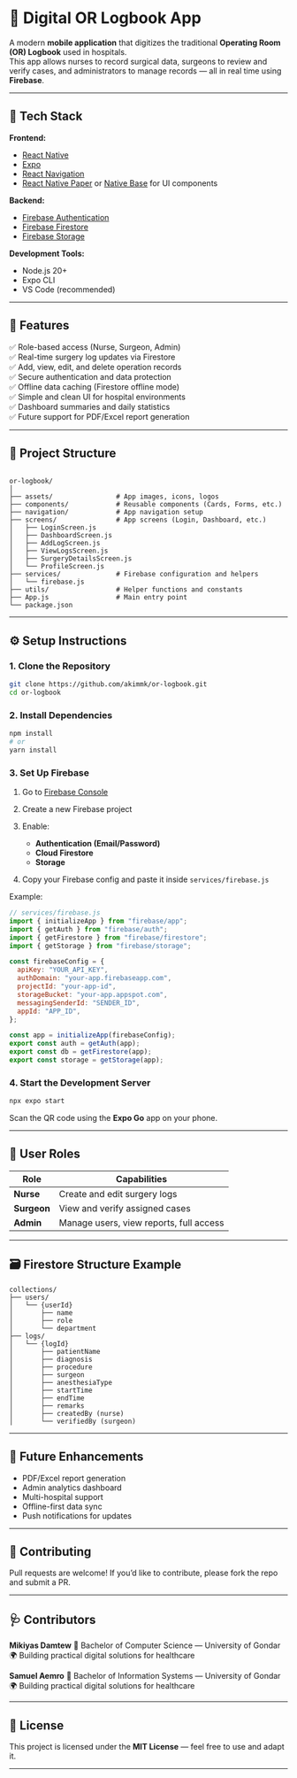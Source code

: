 # 🏥 Digital OR Logbook App

A modern **mobile application** that digitizes the traditional **Operating Room (OR) Logbook** used in hospitals.  
This app allows nurses to record surgical data, surgeons to review and verify cases, and administrators to manage records — all in real time using **Firebase**.

---

## 📱 Tech Stack

**Frontend:**
- [React Native](https://reactnative.dev/)
- [Expo](https://expo.dev/)
- [React Navigation](https://reactnavigation.org/)
- [React Native Paper](https://callstack.github.io/react-native-paper/) or [Native Base](https://nativebase.io/) for UI components

**Backend:**
- [Firebase Authentication](https://firebase.google.com/docs/auth)
- [Firebase Firestore](https://firebase.google.com/docs/firestore)
- [Firebase Storage](https://firebase.google.com/docs/storage)

**Development Tools:**
- Node.js 20+
- Expo CLI
- VS Code (recommended)

---

## 🧩 Features

✅ Role-based access (Nurse, Surgeon, Admin)  
✅ Real-time surgery log updates via Firestore  
✅ Add, view, edit, and delete operation records  
✅ Secure authentication and data protection  
✅ Offline data caching (Firestore offline mode)  
✅ Simple and clean UI for hospital environments  
✅ Dashboard summaries and daily statistics  
✅ Future support for PDF/Excel report generation  

---

## 🧱 Project Structure

```

or-logbook/
│
├── assets/                # App images, icons, logos
├── components/            # Reusable components (Cards, Forms, etc.)
├── navigation/            # App navigation setup
├── screens/               # App screens (Login, Dashboard, etc.)
│   ├── LoginScreen.js
│   ├── DashboardScreen.js
│   ├── AddLogScreen.js
│   ├── ViewLogsScreen.js
│   ├── SurgeryDetailsScreen.js
│   └── ProfileScreen.js
├── services/              # Firebase configuration and helpers
│   └── firebase.js
├── utils/                 # Helper functions and constants
├── App.js                 # Main entry point
└── package.json

````

---

## ⚙️ Setup Instructions

### 1. Clone the Repository

```bash
git clone https://github.com/akimmk/or-logbook.git
cd or-logbook
````

### 2. Install Dependencies

```bash
npm install
# or
yarn install
```

### 3. Set Up Firebase

1. Go to [Firebase Console](https://console.firebase.google.com/)
2. Create a new Firebase project
3. Enable:

   * **Authentication (Email/Password)**
   * **Cloud Firestore**
   * **Storage**
4. Copy your Firebase config and paste it inside `services/firebase.js`

Example:

```js
// services/firebase.js
import { initializeApp } from "firebase/app";
import { getAuth } from "firebase/auth";
import { getFirestore } from "firebase/firestore";
import { getStorage } from "firebase/storage";

const firebaseConfig = {
  apiKey: "YOUR_API_KEY",
  authDomain: "your-app.firebaseapp.com",
  projectId: "your-app-id",
  storageBucket: "your-app.appspot.com",
  messagingSenderId: "SENDER_ID",
  appId: "APP_ID",
};

const app = initializeApp(firebaseConfig);
export const auth = getAuth(app);
export const db = getFirestore(app);
export const storage = getStorage(app);
```

### 4. Start the Development Server

```bash
npx expo start
```

Scan the QR code using the **Expo Go** app on your phone.

---

## 👥 User Roles

| Role        | Capabilities                            |
| ----------- | --------------------------------------- |
| **Nurse**   | Create and edit surgery logs            |
| **Surgeon** | View and verify assigned cases          |
| **Admin**   | Manage users, view reports, full access |

---

## 🗃️ Firestore Structure Example

```
collections/
├── users/
│   └── {userId}
│       ├── name
│       ├── role
│       └── department
├── logs/
│   └── {logId}
│       ├── patientName
│       ├── diagnosis
│       ├── procedure
│       ├── surgeon
│       ├── anesthesiaType
│       ├── startTime
│       ├── endTime
│       ├── remarks
│       ├── createdBy (nurse)
│       └── verifiedBy (surgeon)
```

---

## 🧠 Future Enhancements

* PDF/Excel report generation
* Admin analytics dashboard
* Multi-hospital support
* Offline-first data sync
* Push notifications for updates

---

## 🤝 Contributing

Pull requests are welcome!
If you’d like to contribute, please fork the repo and submit a PR.

---

## 🩺 Contributors

**Mikiyas Damtew**
💼 Bachelor of Computer Science — University of Gondar
🌍 Building practical digital solutions for healthcare

**Samuel Aemro**
💼 Bachelor of Information Systems — University of Gondar
🌍 Building practical digital solutions for healthcare

---

## 📄 License

This project is licensed under the **MIT License** — feel free to use and adapt it.

---

